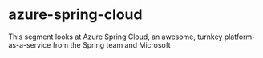 # azure-spring-cloud
This segment looks at Azure Spring Cloud, an awesome, turnkey platform-as-a-service from the Spring team and Microsoft
